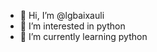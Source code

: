 - 👋 Hi, I’m @lgbaixauli
- 👀 I’m interested in python 
- 🌱 I’m currently learning python  

<!---
lgbaixauli/lgbaixauli is a ✨ special ✨ repository because its `README.md` (this file) appears on your GitHub profile.
You can click the Preview link to take a look at your changes.
--->
